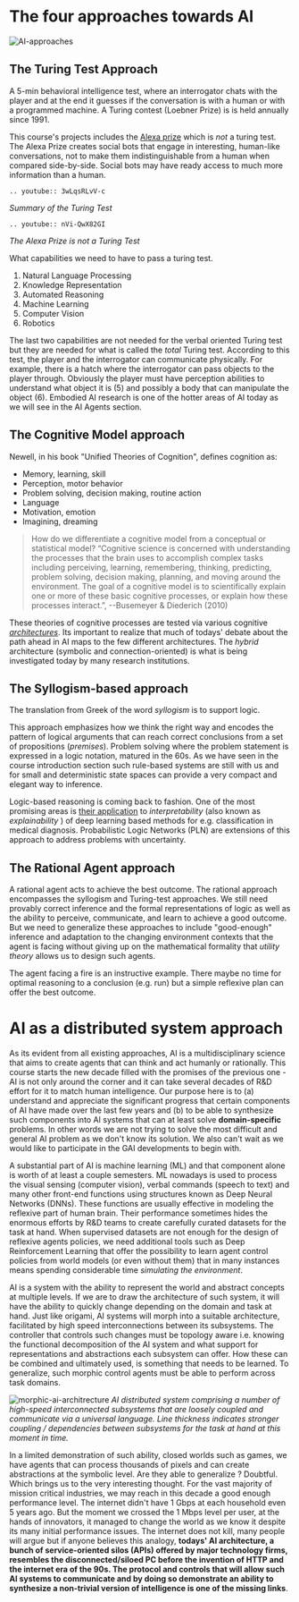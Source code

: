 # The four approaches towards AI

![AI-approaches](images/AI-approaches.png)

## The Turing Test Approach
A 5-min behavioral intelligence test, where an interrogator chats with the player and at the end it guesses if the conversation is with a human or with a programmed machine.  A Turing contest (Loebner Prize) is is held annually since 1991. 

This course's projects includes the [Alexa prize](https://developer.amazon.com/alexaprize) which is _not_ a turing test. The Alexa Prize creates social bots that engage in interesting, human-like conversations, not to make them indistinguishable from a human when compared side-by-side. Social bots may have ready access to much more information than a human. 

```{eval-rst}
.. youtube:: 3wLqsRLvV-c
```
_Summary of the Turing Test_

```{eval-rst}
.. youtube:: nVi-QwX82GI
```
_The Alexa Prize is not a Turing Test_


What capabilities we need to have to pass a turing test. 

1. Natural Language Processing
2. Knowledge Representation
3. Automated Reasoning
4. Machine Learning 
5. Computer Vision 
6. Robotics

The last two capabilities are not needed for the verbal oriented Turing test but they are needed for what is called the *total* Turing test. According to this test, the player and the interrogator can communicate physically. For example, there is a hatch where the interrogator can pass objects to the player through. Obviously the player must have perception abilities to understand what object it is (5) and possibly a body that can manipulate the object (6). Embodied AI research is one of the hotter areas of AI today as we will see in the AI Agents section. 

## The Cognitive Model approach 

Newell, in his book "Unified Theories of Cognition",  defines cognition as:

* Memory, learning, skill
* Perception, motor behavior
* Problem solving, decision making, routine action
* Language
* Motivation, emotion
* Imagining, dreaming

> How do we differentiate a cognitive model from a conceptual or statistical model? “Cognitive science is concerned with understanding the processes that the brain uses to accomplish complex tasks including perceiving, learning, remembering, thinking, predicting, problem solving, decision making, planning, and moving around the environment. The goal of a cognitive model is to scientifically explain one or more of these basic cognitive processes, or explain how these processes interact.”, --Busemeyer & Diederich (2010) 

These theories of cognitive processes are tested via various cognitive [_architectures_](https://en.wikipedia.org/wiki/Cognitive_architecture). Its important to realize that much of todays' debate about the path ahead in AI maps to the few different architectures. The _hybrid_ architecture (symbolic and connection-oriented) is what is being investigated today by many research institutions. 


## The Syllogism-based approach

The translation from Greek of the word _syllogism_ is to support logic. 

This approach emphasizes how we think the right way and encodes the pattern of logical arguments that can reach correct conclusions from a set of propositions (_premises_). Problem solving where the problem statement is expressed in a logic notation, matured in the 60s. As we have seen in the course introduction section such rule-based systems are still with us and for small and deterministic state spaces can provide a very compact and elegant way to inference. 

Logic-based reasoning is coming back to fashion. One of the most promising areas is [their application](https://www.ijcai.org/Proceedings/2017/0733.pdf) to _interpretability_ (also known as _explainability_ ) of deep learning based methods for e.g. classification in medical diagnosis. Probabilistic Logic Networks (PLN) are extensions of this approach to address problems with uncertainty. 

## The Rational Agent approach

A rational agent acts to achieve the best outcome. The rational approach encompasses the syllogism and Turing-test approaches. We still need provably correct inference and the formal representations of logic as well as the ability to perceive, communicate, and learn to achieve a good outcome. But we need to generalize these approaches to include "good-enough" inference and adaptation to the changing environment contexts that the agent is facing without giving up on the mathematical formality that _utility theory_ allows us to design such agents. 

The agent facing a fire is an instructive example. There maybe no time for optimal reasoning to a conclusion (e.g. run) but a simple reflexive plan can offer the best outcome. 

# AI as a distributed system approach

As its evident from all existing approaches, AI is a multidisciplinary science that aims to create agents that can think and act humanly or rationally. This course starts the new decade filled with the promises of the previous one - AI is not only around the corner and it can take several decades of R&D effort for it to match human intelligence. Our purpose here is to (a) understand and appreciate the significant progress that certain components of AI have made over the last few years and (b) to be able to synthesize such components into AI systems that can at least solve **domain-specific** problems. In other words we are not trying to solve the most difficult and general AI problem as we don't know its solution. We also can't wait as we would like to participate in the GAI developments to begin with. 

A substantial part of AI is machine learning (ML) and that component alone is worth of at least a couple semesters. ML nowadays is used to process the visual sensing (computer vision), verbal commands (speech to text) and many other front-end functions using structures known as Deep Neural Networks (DNNs). These functions are usually effective in modeling the reflexive part of human brain. Their performance sometimes hides the enormous efforts by R&D teams to create carefully curated datasets for the task at hand. When supervised datasets are not enough for the design of reflexive agents policies, we need additional tools such as Deep Reinforcement Learning that offer the possibility to learn agent control policies from world models (or even without them) that in many instances means spending considerable time *simulating the environment*. 

AI is a system with the ability to represent the world and abstract concepts at multiple levels. If we are to draw the architecture of such system, it will have the ability to quickly change depending on the domain and task at hand. Just like origami, AI systems will morph into a suitable architecture, facilitated by high speed interconnections between its subsystems. The controller that controls such changes must be topology aware i.e. knowing the functional decomposition of the AI system and what support for representations and abstractions each subsystem can offer. How these can be combined and ultimately used, is something that needs to be learned. To generalize, such morphic control agents must be able to perform across task domains.

![morphic-ai-architrecture](images/morphic-ai-architecture.png)
*AI distributed system comprising a number of high-speed interconnected subsystems that are loosely coupled and communicate via a universal language. Line thickness indicates stronger coupling / dependencies between subsystems for the task at hand at this moment in time.*

In a limited demonstration of such ability, closed worlds such as games, we have agents that can process thousands of pixels and can create abstractions at the symbolic level. Are they able to generalize ? Doubtful. Which brings us to the very interesting thought. For the vast majority of mission critical industries, we may reach in this decade a good enough performance level. The internet didn't have 1 Gbps at each household even 5 years ago.  But the moment we crossed the 1 Mbps level per user, at the hands of innovators, it managed to change the world as we know it despite its many initial performance issues. The internet does not kill, many people will argue but if anyone believes this analogy, **todays' AI architecture, a bunch of service-oriented silos (APIs) offered by major technology firms, resembles the disconnected/siloed PC before the invention of HTTP and the internet era of the 90s. The protocol and controls that will allow such AI systems to communicate and by doing so demonstrate an ability to synthesize a non-trivial version of intelligence is one of the missing links**.



